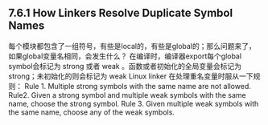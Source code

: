 ## 7.6.1 How Linkers Resolve Duplicate Symbol Names
每个模块都包含了一组符号，有些是local的，有些是global的；那么问题来了，如果global变量名相同，会发生什么？
在编译时，编译器export每个global symbol会标记为 strong 或者 weak 。函数或者初始化的全局变量会标记为 strong；未初始化的则会标记为 weak
Linux linker 在处理重名变量时服从一下规则：
Rule 1. Multiple strong symbols with the same name are not allowed.
Rule2. Given a strong symbol and multiple weak symbols with the same name, choose the strong symbol.
Rule 3. Given multiple weak symbols with the same name, choose any of the weak symbols.